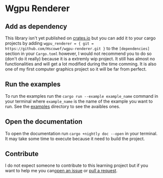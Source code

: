 # Wgpu Renderer

## Add as dependency

This library isn't yet published on [crates.io](www.crates.io) but you can add it to your cargo projects
by adding `wgpu_renderer = { git = https://github.com/Hscowef/wgpu-renderer.git }` to the `[dependencies]` section
in your `Cargo.toml` however, I would not recommend you to do so (don't do it really) because it is a extremly wip project. It still has almost
no functionalities and will get a lot modified during the time comming. It is also one of my first computer graphics
project so it will be far from perfect.

## Run the examples

To run the examples run the `cargo run --example example_name` command in your terminal where `example_name` is the name of the example you
want to run. See the [examples](examples) directory to see the avaibles ones.

## Open the documentation

To open the documentation run `cargo +nightly doc --open` in your terminal. It may take some time to execute because it need to build the project.

## Contribute

I do not expect someone to contribute to this learning project but if you want to help me you can[open an issue](https://github.com/Hscowef/wgpu-renderer/issues)
or [pull a request](https://github.com/Hscowef/wgpu-renderer/pulls).
